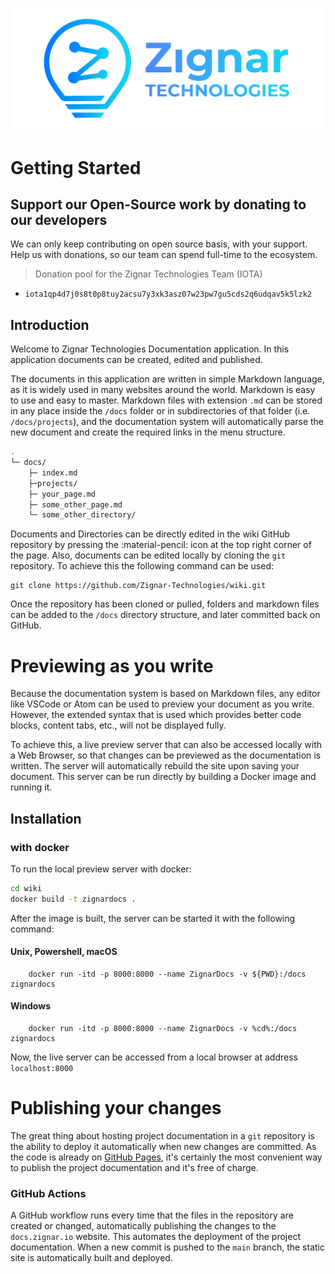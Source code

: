 ![Zignar Logo](docs/assets/images/zignar_logo_transparent.png)

# Getting Started

## Support our Open-Source work by donating to our developers

We can only keep contributing on open source basis, with your support.
Help us with donations, so our team can spend full-time to the ecosystem.

> Donation pool for the Zignar Technologies Team (IOTA)
- `iota1qp4d7j0s8t0p8tuy2acsu7y3xk3asz07w23pw7gu5cds2q6udqav5k5lzk2`

<!-- 
    > PayPal donations:
    TODO: actually create this PayPal.me address
    https://paypal.me/zignartech
 -->

<!--
    TODO: Other Options:
    - Patreon
    - opensource funding pages 
-->

## Introduction

Welcome to Zignar Technologies Documentation application. In this application documents can be created, edited and published.

The documents in this application are written in simple Markdown language, as it is widely used in many websites around the world. Markdown is easy to use and easy to master. Markdown files with extension `.md` can be stored in any place inside the `/docs` folder or in subdirectories of that folder (i.e. `/docs/projects`), and the documentation system will automatically parse the new document and create the required links in the menu structure.

``` bash
.
└─ docs/
    ├─ index.md
    ├─projects/
    ├─ your_page.md
    ├─ some_other_page.md
    └─ some_other_directory/
```

Documents and Directories can be directly edited in the wiki GitHub repository by pressing the :material-pencil: icon at the top right corner of the page. Also, documents can be edited locally by cloning the `git` repository. To achieve this the following command can be used:

``` git
git clone https://github.com/Zignar-Technologies/wiki.git
```

Once the repository has been cloned or pulled, folders and markdown files can be added to the `/docs` directory structure, and later committed back on GitHub.

# Previewing as you write

Because the documentation system is based on Markdown files, any editor like VSCode or Atom can be used to preview your document as you write. However, the extended syntax that is used which provides better code blocks, content tabs, etc., will not be displayed fully. 

To achieve this, a live preview server that can also be accessed locally with a Web Browser, so that changes can be previewed as the documentation is written. The server will automatically rebuild the site upon saving your document. This server can be run directly by building a Docker image and running it.
## Installation

### with docker

To run the local preview server with docker:

``` bash linenums="1"
cd wiki
docker build -t zignardocs .
```

After the image is built, the server can be started it with the following command:

#### Unix, Powershell, macOS

```
    docker run -itd -p 8000:8000 --name ZignarDocs -v ${PWD}:/docs zignardocs
```

#### Windows

```
    docker run -itd -p 8000:8000 --name ZignarDocs -v %cd%:/docs zignardocs
```

Now, the live server can be accessed from a local browser at address `localhost:8000`

# Publishing your changes

The great thing about hosting project documentation in a `git` repository is
the ability to deploy it automatically when new changes are committed. As the code is already on [GitHub Pages][1], it's certainly the most convenient way to publish the project documentation and it's free of charge.
### GitHub Actions

A GitHub workflow runs every time that the files in the repository are created or changed, automatically publishing the changes to the `docs.zignar.io` website. This automates the deployment of the project documentation. When a new commit is pushed to the `main` branch, the static site is automatically built and deployed.

[1]: https://pages.github.com/##
